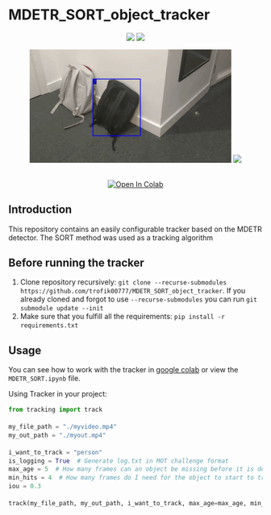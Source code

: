 # MDETR_SORT_object_tracker

<div align="center">
<p>
<img src="forReadme/out_car.gif" width="400"/> 
<img src="forReadme/notes.gif" width="400"/>
</p>
<p>
<img src="forReadme/backp.gif" width="400"/> 
<img src="forReadme/out_pd.gif" width="400"/> 
</p>
<br>
<div>
<a href="https://colab.research.google.com/drive/1r7-x6c2cfobrmpB986j0CQPzNOomdWoW?usp=sharing"><img src="https://colab.research.google.com/assets/colab-badge.svg" alt="Open In Colab"></a>
 
</div>

</div>


## Introduction

This repository contains an easily configurable tracker based on the MDETR detector. The SORT method was used as a tracking algorithm

## Before running the tracker

1. Clone repository recursively: `git clone --recurse-submodules https://github.com/trofik00777/MDETR_SORT_object_tracker`. If you already cloned and forgot to use `--recurse-submodules` you can run `git submodule update --init`
2. Make sure that you fulfill all the requirements: `pip install -r requirements.txt`

## Usage

You can see how to work with the tracker in [google colab](https://colab.research.google.com/drive/1r7-x6c2cfobrmpB986j0CQPzNOomdWoW?usp=sharing) or view the `MDETR_SORT.ipynb` file.

Using Tracker in your project:

```python
from tracking import track

my_file_path = "./myvideo.mp4"
my_out_path = "./myout.mp4"

i_want_to_track = "person"
is_logging = True  # Generate log.txt in MOT challenge format
max_age = 5  # How many frames can an object be missing before it is destroyed
min_hits = 4  # How many frames do I need for the object to start to track
iou = 0.3

track(my_file_path, my_out_path, i_want_to_track, max_age=max_age, min_hits=min_hits, iou_threshold=iou, log=is_logging)

```

